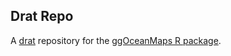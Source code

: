 ## Drat Repo

A [drat](https://cran.r-project.org/web/packages/drat/index.html) repository for the [ggOceanMaps R package](https://mikkovihtakari.github.io/ggOceanMaps/).
